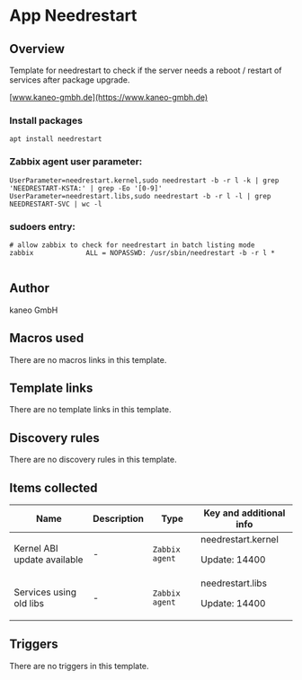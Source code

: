 # App Needrestart

## Overview

Template for needrestart to check if the server needs a reboot / restart of services after package upgrade.


[www.kaneo-gmbh.de](https://www.kaneo-gmbh.de)


### Install packages



```
apt install needrestart
```

### Zabbix agent user parameter:



```
UserParameter=needrestart.kernel,sudo needrestart -b -r l -k | grep 'NEEDRESTART-KSTA:' | grep -Eo '[0-9]'  
UserParameter=needrestart.libs,sudo needrestart -b -r l -l | grep NEEDRESTART-SVC | wc -l
```

### sudoers entry:



```
# allow zabbix to check for needrestart in batch listing mode  
zabbix             ALL = NOPASSWD: /usr/sbin/needrestart -b -r l *  
  

```


## Author

kaneo GmbH

## Macros used

There are no macros links in this template.

## Template links

There are no template links in this template.

## Discovery rules

There are no discovery rules in this template.

## Items collected

|Name|Description|Type|Key and additional info|
|----|-----------|----|----|
|Kernel ABI update available|<p>-</p>|`Zabbix agent`|needrestart.kernel<p>Update: 14400</p>|
|Services using old libs|<p>-</p>|`Zabbix agent`|needrestart.libs<p>Update: 14400</p>|


## Triggers

There are no triggers in this template.

